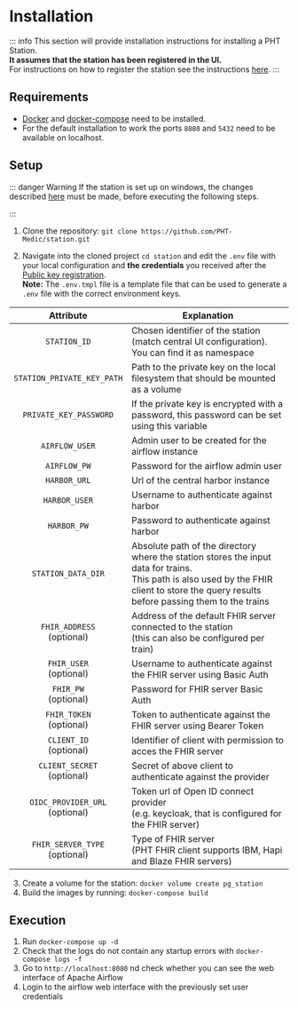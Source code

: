 # Installation

::: info
This section will provide installation instructions for installing a PHT Station.<br>**It assumes that the station has
been registered in the UI.**\
For instructions on how to register the station see the instructions [here](/guide/deployment/station-registration).
:::

## Requirements

* [Docker](https://docs.docker.com/get-docker/) and [docker-compose](https://docs.docker.com/compose/install/) need to
  be installed.<br>
* For the default installation to work the ports `8080` and `5432` need to be available on localhost.


## Setup

::: danger Warning
If the station is set up on windows, the changes described [here](./station-faq.md#how-do-i-run-the-station-on-windows) must be made,
before executing the following steps.


:::

1. Clone the repository: ```git clone https://github.com/PHT-Medic/station.git```

2. Navigate into the cloned project `cd station` and edit the `.env` file with your local configuration and 
**the credentials** you received after the 
[Public key registration](/guide/deployment/station-registration#public-key-registration).\
**Note:** The `.env.tmpl` file is a template file that can be used to generate a `.env` file with the correct environment
keys.

|             Attribute             | Explanation                                                                                                                                                                                   |
|:---------------------------------:|-----------------------------------------------------------------------------------------------------------------------------------------------------------------------------------------------| 
|           `STATION_ID`            | Chosen identifier of the station (match central UI configuration). You can find it as namespace                                                                                               |
|    `STATION_PRIVATE_KEY_PATH`     | Path to the private key on the local filesystem that should be mounted as a volume                                                                                                            |
|      `PRIVATE_KEY_PASSWORD`       | If the private key is encrypted with a password, this password can be set using this variable                                                                                                 |
|          `AIRFLOW_USER`           | Admin user to be created for the airflow instance                                                                                                                                             |
|           `AIRFLOW_PW`            | Password for the airflow admin user                                                                                                                                                           |
|           `HARBOR_URL`            | Url of the central harbor instance                                                                                                                                                            |
|           `HARBOR_USER`           | Username to authenticate against harbor                                                                                                                                                       |
|            `HARBOR_PW`            | Password to authenticate against harbor                                                                                                                                                       |
|    `STATION_DATA_DIR`             | Absolute path of the directory where the station stores the input data for trains.<br>This path is also used by the FHIR client to store the query results before passing them to the trains  |
|   `FHIR_ADDRESS`<br>(optional)    | Address of the default FHIR server connected to the station <br>(this can also be configured per train)                                                                                       |
|     `FHIR_USER`<br>(optional)     | Username to authenticate against the FHIR server using Basic Auth                                                                                                                             |
|      `FHIR_PW`<br>(optional)      | Password for FHIR server Basic Auth                                                                                                                                                           |
|    `FHIR_TOKEN`<br>(optional)     | Token to authenticate against the FHIR server using Bearer Token                                                                                                                              |
|     `CLIENT_ID`<br>(optional)     | Identifier of client with permission to acces the FHIR server                                                                                                                                 |
|   `CLIENT_SECRET`<br>(optional)   | Secret of above client to authenticate against the provider                                                                                                                                   |
| `OIDC_PROVIDER_URL`<br>(optional) | Token url of Open ID connect provider <br>(e.g. keycloak, that is configured for the FHIR server)                                                                                             |
| `FHIR_SERVER_TYPE`<br>(optional)  | Type of FHIR server <br>(PHT FHIR client supports IBM, Hapi and Blaze FHIR servers)                                                                                                           |

3. Create a volume for the station: ```docker volume create pg_station```
4. Build the images by running: ```docker-compose build``` 

## Execution
1. Run ```docker-compose up -d```
2. Check that the logs do not contain any startup errors with ```docker-compose logs -f```
3. Go to ```http://localhost:8080``` nd check whether you can see the web interface of Apache Airflow
4. Login to the airflow web interface with the previously set user credentials

